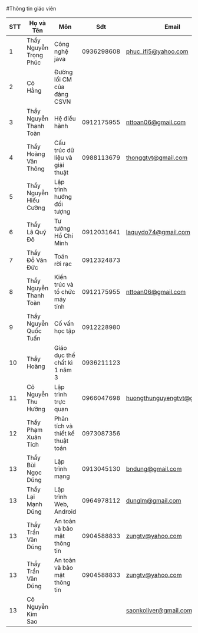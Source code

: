 #Thông tin giáo viên

|STT|Họ và Tên              | Môn                              |Sđt         | Email                        |
|---|-----------------------|----------------------------------|------------|------------------------------|
|1  |Thầy Nguyễn Trọng Phúc | Công nghệ java                   | 0936298608 | phuc_ifi5@yahoo.com          |
|2  |Cô Hằng                | Đường lối CM của đảng CSVN       |            |                              |
|3  |Thầy Nguyễn Thanh Toàn | Hệ điều hành                     | 0912175955 | nttoan06@gmail.com           |
|4  |Thầy Hoàng Văn Thông   | Cấu trúc dữ liệu và giải thuật   | 0988113679 | thonggtvt@gmail.com          |
|5  |Thầy Nguyễn Hiếu Cường | Lập trình hướng đối tượng        |            |                              |
|6  |Thầy Lã Quý Đô         | Tư tưởng Hồ Chí Minh             | 0912031641 | laquydo74@gmail.com          |
|7  |Thầy Đỗ Văn Đức        | Toán rời rạc                     | 0912324873 |                              |
|8  |Thầy Nguyễn Thanh Toàn | Kiến trúc và tổ chức máy tính    | 0912175955 | nttoan06@gmail.com           |
|9  |Thầy Nguyễn Quốc Tuấn  | Cố vấn học tập                   | 0912228980 |                              |
|10 |Thầy Hoàng             | Giáo dục thể chất kì 1 năm 3     | 0936211123 |                              |
|11 |Cô Nguyễn Thu Hường    | Lập trình trực quan              | 0966047698 | huongthunguyengtvt@gmail.com |
|12 |Thầy Phạm Xuân Tích    | Phân tích và thiết kế thuật toán | 0973087356 |                              |
|13 |Thầy Bùi Ngọc Dũng     | Lập trình mạng                   | 0913045130 | bndung@gmail.com             |
|13 |Thầy Lại Mạnh Dũng     | Lập trình Web, Android           | 0964978112 | dunglm@gmail.com             |
|13 |Thầy Trần Văn Dũng     | An toàn và bảo mật thông tin     | 0904588833 | zungtv@yahoo.com             |
|13 |Thầy Trần Văn Dũng     | An toàn và bảo mật thông tin     | 0904588833 | zungtv@yahoo.com             |
|13 |Cô Nguyễn Kim Sao      |                                  |            | saonkoliver@gmail.com        |
